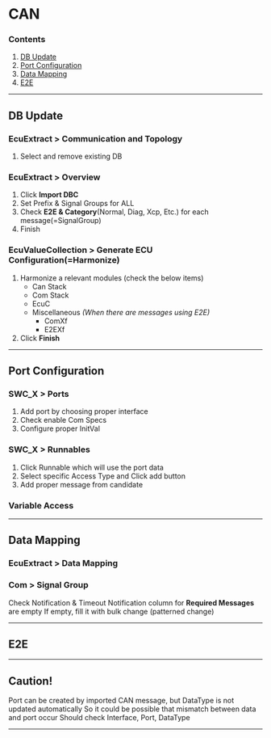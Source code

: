 # CAN
### Contents
1. [DB Update](#db-update)
1. [Port Configuration](#port-configuration)
1. [Data Mapping](#data-mapping)
1. [E2E](#e2e)
***

## DB Update
### EcuExtract > Communication and Topology
1. Select and remove existing DB

### EcuExtract > Overview
1. Click **Import DBC**
1. Set Prefix & Signal Groups for ALL  
1. Check **E2E & Category**(Normal, Diag, Xcp, Etc.) for each message(=SignalGroup)
1. Finish

### EcuValueCollection > Generate ECU Configuration(=Harmonize)
1. Harmonize a relevant modules (check the below items)
    - Can Stack
    - Com Stack
    - EcuC
    - Miscellaneous *(When there are messages using E2E)*
        - ComXf
        - E2EXf
1. Click **Finish**
***

## Port Configuration
### SWC_X > Ports
1. Add port by choosing proper interface
1. Check enable Com Specs
1. Configure proper InitVal
### SWC_X > Runnables
1. Click Runnable which will use the port data
1. Select specific Access Type and Click add button
1. Add proper message from candidate
### Variable Access
***

## Data Mapping
### EcuExtract > Data Mapping
### Com > Signal Group
Check Notification & Timeout Notification column for **Required Messages** are empty
If empty, fill it with bulk change (patterned change)
***

## E2E
***

## Caution!
Port can be created by imported CAN message, but DataType is not updated automatically
So it could be possible that mismatch between data and port occur
Should check Interface, Port, DataType
***
